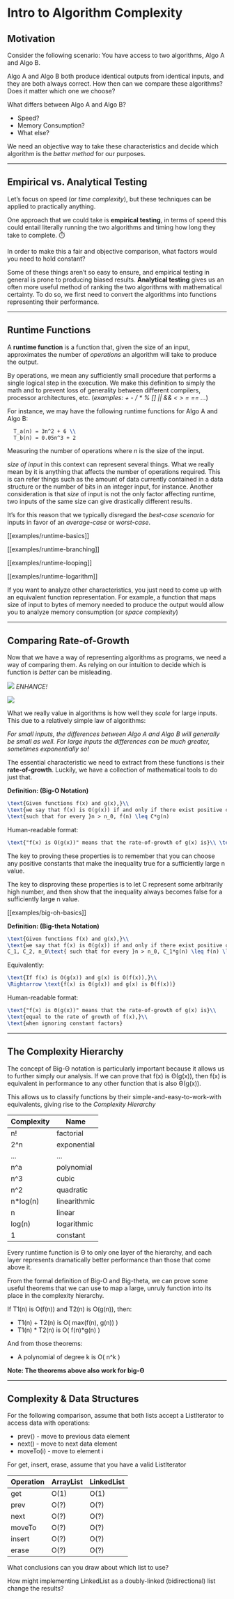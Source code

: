 
# Intro to Algorithm Complexity

## Motivation

Consider the following scenario: 
You have access to two algorithms, Algo A and Algo B.

Algo A and Algo B both produce identical outputs from identical inputs, and they are both always correct. How then can we compare these algorithms? Does it matter which one we choose?

What differs between Algo A and Algo B?
* Speed?
* Memory Consumption?
* What else?

We need an objective way to take these characteristics and decide which algorithm is the _better method_ for our purposes.

---
## Empirical vs. Analytical Testing

Let’s focus on speed (or _time complexity_), but these techniques can be applied to practically anything.

One approach that we could take is **empirical testing**, in terms of speed this could entail literally running the two algorithms and timing how long they take to complete. ⏱️

In order to make this a fair and objective comparison, what factors would you need to hold constant?

Some of these things aren’t so easy to ensure, and empirical testing in general is prone to producing biased results. **Analytical testing** gives us an often more useful method of ranking the two algorithms with mathematical certainty. To do so, we first need to convert the algorithms into functions representing their performance.

---
## Runtime Functions

A **runtime function** is a function that, given the size of an input, approximates the number of _operations_ an algorithm will take to produce the output.

By operations, we mean any sufficiently small procedure that performs a single logical step in the execution. We make this definition to simply the math and to prevent loss of generality between different compilers, processor architectures, etc.
(_examples: + - / * % [] || && < > = == ..._)

For instance, we may have the following runtime functions for Algo A and Algo B:

```latex
  T_a(n) = 3n^2 + 6 \\
  T_b(n) = 0.05n^3 + 2
```
Measuring the number of operations where _n_ is the size of the input.

_size of input_ in this context can represent several things. What we really mean by it is anything that affects the number of operations required. This is can refer things such as the amount of data currently contained in a data structure or the number of bits in an integer input, for instance. Another consideration is that _size_ of input is not the only factor affecting runtime, two inputs of the same size can give drastically different results.


It’s for this reason that we typically disregard the _best-case scenario_ for inputs in favor of an _average-case_ or _worst-case_.

[[examples/runtime-basics]]

[[examples/runtime-branching]]

[[examples/runtime-looping]]

[[examples/runtime-logarithm]]

If you want to analyze other characteristics, you just need to come up with an equivalent function representation. For example, a function that maps size of input to bytes of memory needed to produce the output would allow you to analyze memory consumption (or _space complexity_)

---
## Comparing Rate-of-Growth

Now that we have a way of representing algorithms as programs, we need a way of comparing them. As relying on our intuition to decide which is function is _better_ can be misleading.

![](img%2Frt-smallscale.png)
_ENHANCE!_

![](img%2Frt-largescale.png)

What we really value in algorithms is how well they _scale_ for large inputs. This due to a relatively simple law of algorithms: 
  
_For small inputs, the differences between Algo A and Algo B will generally be small as well. For large inputs the differences can be much greater, sometimes exponentially so!_ 

The essential characteristic we need to extract from these functions is their **rate-of-growth**. Luckily, we have a collection of mathematical tools to do just that.

**Definition: (Big-O Notation)**

```latex
\text{Given functions f(x) and g(x),}\\
\text{we say that f(x) is O(g(x)) if and only if there exist positive constants C and }n_0\\
\text{such that for every }n > n_0, f(n) \leq C*g(n)
```

Human-readable format:

```latex
\text{"f(x) is O(g(x))" means that the rate-of-growth of g(x) is}\\ \text{greater than or equal to the rate of growth of f(x),}\\ \text{when ignoring constant factors}
```

The key to proving these properties is to remember that you can choose any positive constants that make the inequality true for a sufficiently large n value.

The key to disproving these properties is to let C represent some arbitrarily high number, and then show that the inequality always becomes false for a sufficiently large n value.

[[examples/big-oh-basics]]

**Definition: (Big-theta Notation)**

```latex
\text{Given functions f(x) and g(x),}\\
\text{we say that f(x) is Θ(g(x)) if and only if there exist positive constants}\\
C_1, C_2, n_0\text{ such that for every }n > n_0, C_1*g(n) \leq f(n) \leq C_2*g(n)
```

Equivalently:

```latex
\text{If f(x) is O(g(x)) and g(x) is O(f(x)),}\\
\Rightarrow \text{f(x) is Θ(g(x)) and g(x) is Θ(f(x))}
```

Human-readable format:

```latex
\text{"f(x) is Θ(g(x))" means that the rate-of-growth of g(x) is}\\
\text{equal to the rate of growth of f(x),}\\
\text{when ignoring constant factors}
```

---
## The Complexity Hierarchy

The concept of Big-Θ notation is particularly important because it allows us to further simply our analysis. If we can prove that f(x) is Θ(g(x)), then f(x) is equivalent in performance to any other function that is also Θ(g(x)).

This allows us to classify functions by their simple-and-easy-to-work-with equivalents, giving rise to the _Complexity Hierarchy_

| Complexity | Name |
|----------|----------|
| n! | factorial |
| 2^n | exponential |
| ... | ... |
| n^a | polynomial |
| n^3 | cubic |
| n^2 | quadratic |
| n*log(n) | linearithmic |
| n | linear |
| log(n) | logarithmic |
| 1 | constant |

Every runtime function is Θ to only one layer of the hierarchy, and each layer represents dramatically better performance than those that come above it. 

From the formal definition of Big-O and Big-theta, we can prove some useful theorems that we can use to map a large, unruly function into its place in the complexity hierarchy. 

If T1(n) is O(f(n)) and T2(n) is O(g(n)), then:
* T1(n) + T2(n) is O( max(f(n), g(n)) )
* T1(n) * T2(n) is O( f(n)*g(n) )

And from those theorems:
* A polynomial of degree k is O( n^k )

**Note: The theorems above also work for big-Θ**

---
## Complexity & Data Structures

For the following comparison, assume that both lists accept a ListIterator to access data with operations:
* prev() - move to previous data element
* next() - move to next data element
* moveTo(i) - move to element i

For get, insert, erase, assume that you have a valid ListIterator

| Operation | ArrayList | LinkedList |
|----------|----------|----------|
| get | O(1) | O(1) |
| prev | O(?) | O(?) |
| next | O(?) | O(?) |
| moveTo | O(?) | O(?) |
| insert | O(?) | O(?) |
| erase | O(?) | O(?) |


What conclusions can you draw about which list to use?

How might implementing LinkedList as a doubly-linked (bidirectional) list change the results?

